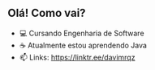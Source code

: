 ## Olá! Como vai?

- 💻 Cursando Engenharia de Software 
- ☕ Atualmente estou aprendendo Java
- 📫 Links: https://linktr.ee/davimrqz
